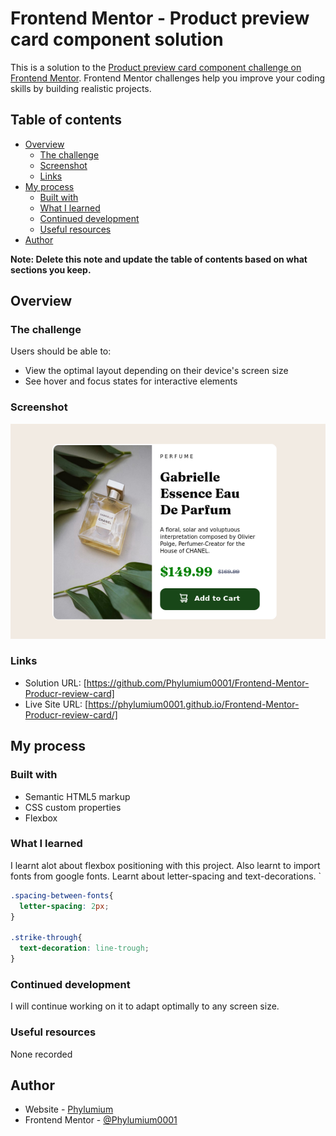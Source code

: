 # Frontend Mentor - Product preview card component solution

This is a solution to the [Product preview card component challenge on Frontend Mentor](https://www.frontendmentor.io/challenges/product-preview-card-component-GO7UmttRfa). Frontend Mentor challenges help you improve your coding skills by building realistic projects. 

## Table of contents

- [Overview](#overview)
  - [The challenge](#the-challenge)
  - [Screenshot](#screenshot)
  - [Links](#links)
- [My process](#my-process)
  - [Built with](#built-with)
  - [What I learned](#what-i-learned)
  - [Continued development](#continued-development)
  - [Useful resources](#useful-resources)
- [Author](#author)


**Note: Delete this note and update the table of contents based on what sections you keep.**

## Overview

### The challenge

Users should be able to:

- View the optimal layout depending on their device's screen size
- See hover and focus states for interactive elements

### Screenshot

![](./screenshot.jpg)


### Links

- Solution URL: [https://github.com/Phylumium0001/Frontend-Mentor-Producr-review-card]
- Live Site URL: [https://phylumium0001.github.io/Frontend-Mentor-Producr-review-card/]

## My process

### Built with

- Semantic HTML5 markup
- CSS custom properties
- Flexbox

### What I learned
I learnt alot about flexbox positioning with this project. 
Also learnt to import fonts from google fonts.
Learnt about letter-spacing and text-decorations.
`
```css
.spacing-between-fonts{
  letter-spacing: 2px;
}

.strike-through{
  text-decoration: line-trough;
}
```

### Continued development

I will continue working on it to adapt optimally to any screen size.

### Useful resources
None recorded

## Author

- Website - [Phylumium](https://www.your-site.com)
- Frontend Mentor - [@Phylumium0001](https://www.frontendmentor.io/profile/Phylumium0001)